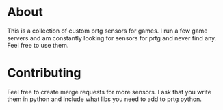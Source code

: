 # About
This is a collection of custom prtg sensors for games.
I run a few game servers and am constantly looking for sensors for prtg and never find any.
Feel free to use them.

# Contributing
Feel free to create merge requests for more sensors.
I ask that you write them in python and include what libs you need to add to prtg python.

